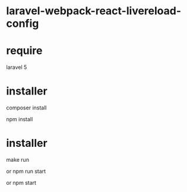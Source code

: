 # laravel-webpack-react-livereload-config
# require
laravel 5

# installer
composer install

npm install
# installer

make run

or
npm run start

or
npm start
